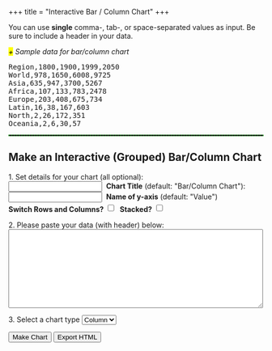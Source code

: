 +++
title = "Interactive Bar / Column Chart"
+++
<div>
<p>You can use <strong>single</strong> comma-, tab-, or space-separated values as input. Be sure to include a header in your data.</p>

<span class="csv-toggle"><em><mark>+</mark> Sample data for bar/column chart</em></span>
<span class="csv-example" style="width: 100%">
<pre>
Region,1800,1900,1999,2050
World,978,1650,6008,9725
Asia,635,947,3700,5267
Africa,107,133,783,2478
Europe,203,408,675,734
Latin,16,38,167,603
North,2,26,172,351
Oceania,2,6,30,57
</pre></span>
<script>
function main() {
  $('.csv-example').hide();
  $('.csv-toggle').on('click', function() {
    $(this).toggleClass('active');
    $(this).next().slideToggle(400);
  });
}
$(document).ready(main);
</script>

<hr style="border: 1px dashed #008800">
<h2>Make an Interactive (Grouped) Bar/Column Chart</h2>

<form>
<p>1. Set details for your chart (all optional):<br>
<input type="text" name="mtitle">&nbsp;&nbsp;<strong>Chart Title</strong> (default: "Bar/Column Chart"):<br> 
<input type="text" name="yaxis">&nbsp;&nbsp;<strong>Name of y-axis</strong> (default: "Value")<br> 
<strong>Switch Rows and Columns?</strong> <input type="checkbox" id="switchrc" style="height: 1.2em;">&nbsp;&nbsp;<strong>Stacked?</strong> <input type="checkbox" id="stackcol" style="height: 1.2em;">
</p>
<p>2. Please paste your data (with header) below:<br>
<textarea rows="10" cols="60" name="usrcsv"></textarea>
</p>
<p>3. Select a chart type
<select id="bar-col">
    <option value="bar">Bar</option>
    <option value="column" selected="selected">Column</option>
</select></p>
</form>
<p><button id="makeChart">Make Chart</button>
<button id="exportHtml">Export HTML</button></p>
<br>
<div id="container" style="width: 90%; margin: 0 auto"></div>
<script src="/js/barcolumn.js"></script>
<script src='/js/export/exportBar.js'></script>
</div>
